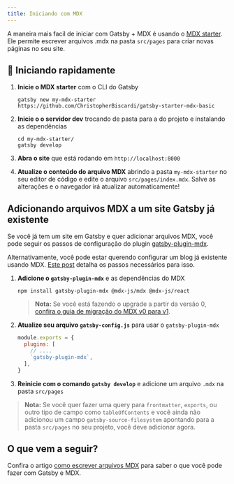 ```yaml
---
title: Iniciando com MDX
---
```


A maneira mais facil de iniciar com Gatsby + MDX é usando o [MDX
starter](https://github.com/ChristopherBiscardi/gatsby-starter-mdx-basic). Ele permite escrever arquivos .mdx na pasta `src/pages` para criar novas páginas no seu site.

## 🚀 Iniciando rapidamente

1. **Inicie o MDX starter** com o CLI do Gatsby

   ```shell
   gatsby new my-mdx-starter https://github.com/ChristopherBiscardi/gatsby-starter-mdx-basic
   ```

1. **Inicie o o servidor dev** trocando de pasta para a do projeto e instalando as dependências

   ```shell
   cd my-mdx-starter/
   gatsby develop
   ```

1. **Abra o site** que está rodando em `http://localhost:8000`

1. **Atualize o conteúdo do arquivo MDX** abrindo a pasta `my-mdx-starter` 
   no seu editor de código e edite o arquivo `src/pages/index.mdx`.
   Salve as alterações e o navegador irá atualizar automaticamente!

## Adicionando arquivos MDX a um site Gatsby já existente

Se você já tem um site em Gatsby e quer adicionar arquivos MDX, você pode seguir os passos de configuração do plugin [gatsby-plugin-mdx](/packages/gatsby-plugin-mdx/).

Alternativamente, você pode estar querendo configurar um blog já existente usando MDX. [Este post](/blog/2019-11-21-how-to-convert-an-existing-gatsby-blog-to-use-mdx/) detalha os passos necessários para isso.

1. **Adicione o `gatsby-plugin-mdx`** e as dependências do MDX

   ```shell
   npm install gatsby-plugin-mdx @mdx-js/mdx @mdx-js/react
   ```

   > **Nota:** Se você está fazendo o upgrade a partir da versão 0, [confira o guia de migração do MDX v0 para v1](https://mdxjs.com/migrating/v1).

1. **Atualize seu arquivo `gatsby-config.js`** para usar o `gatsby-plugin-mdx`

   ```javascript:title=gatsby-config.js
   module.exports = {
     plugins: [
       // ....
       `gatsby-plugin-mdx`,
     ],
   }
   ```

1. **Reinicie com o comando `gatsby develop`** e adicione um arquivo `.mdx` na pasta `src/pages`

> **Nota:** Se você quer fazer uma query para `frontmatter`, `exports`, ou outro tipo de campo como
> `tableOfContents` e você ainda não adicionou um campo `gatsby-source-filesystem`
> apontando para a pasta `src/pages` no seu projeto, você deve adicionar agora.

## O que vem a seguir?

Confira o artigo [como escrever arquivos MDX](/docs/mdx/writing-pages) para saber o que você pode fazer com Gatsby e MDX.
